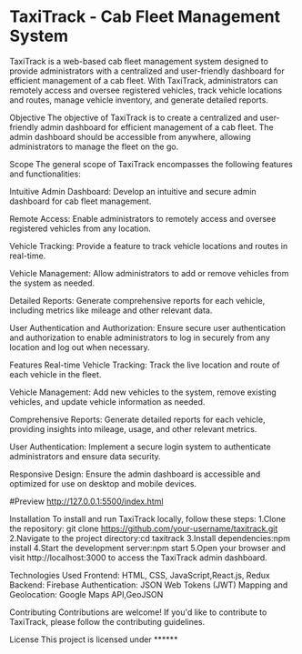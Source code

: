 # TaxiTrack - Cab Fleet Management System
TaxiTrack is a web-based cab fleet management system designed to provide administrators with a centralized and user-friendly dashboard for efficient management of a cab fleet. With TaxiTrack, administrators can remotely access and oversee registered vehicles, track vehicle locations and routes, manage vehicle inventory, and generate detailed reports.

Objective
The objective of TaxiTrack is to create a centralized and user-friendly admin dashboard for efficient management of a cab fleet. The admin dashboard should be accessible from anywhere, allowing administrators to manage the fleet on the go.

Scope
The general scope of TaxiTrack encompasses the following features and functionalities:

Intuitive Admin Dashboard: Develop an intuitive and secure admin dashboard for cab fleet management.

Remote Access: Enable administrators to remotely access and oversee registered vehicles from any location.

Vehicle Tracking: Provide a feature to track vehicle locations and routes in real-time.

Vehicle Management: Allow administrators to add or remove vehicles from the system as needed.

Detailed Reports: Generate comprehensive reports for each vehicle, including metrics like mileage and other relevant data.

User Authentication and Authorization: Ensure secure user authentication and authorization to enable administrators to log in securely from any location and log out when necessary.

Features
Real-time Vehicle Tracking: Track the live location and route of each vehicle in the fleet.

Vehicle Management: Add new vehicles to the system, remove existing vehicles, and update vehicle information as needed.

Comprehensive Reports: Generate detailed reports for each vehicle, providing insights into mileage, usage, and other relevant metrics.

User Authentication: Implement a secure login system to authenticate administrators and ensure data security.

Responsive Design: Ensure the admin dashboard is accessible and optimized for use on desktop and mobile devices.

#Preview
http://127.0.0.1:5500/index.html

Installation
To install and run TaxiTrack locally, follow these steps:
1.Clone the repository: git clone https://github.com/your-username/taxitrack.git
2.Navigate to the project directory:cd taxitrack
3.Install dependencies:npm install
4.Start the development server:npm start
5.Open your browser and visit http://localhost:3000 to access the TaxiTrack admin dashboard.

Technologies Used
Frontend: HTML, CSS, JavaScript,React.js, Redux
Backend: Firebase
Authentication: JSON Web Tokens (JWT)
Mapping and Geolocation: Google Maps API,GeoJSON

Contributing
Contributions are welcome! If you'd like to contribute to TaxiTrack, please follow the contributing guidelines.

License
This project is licensed under ******
